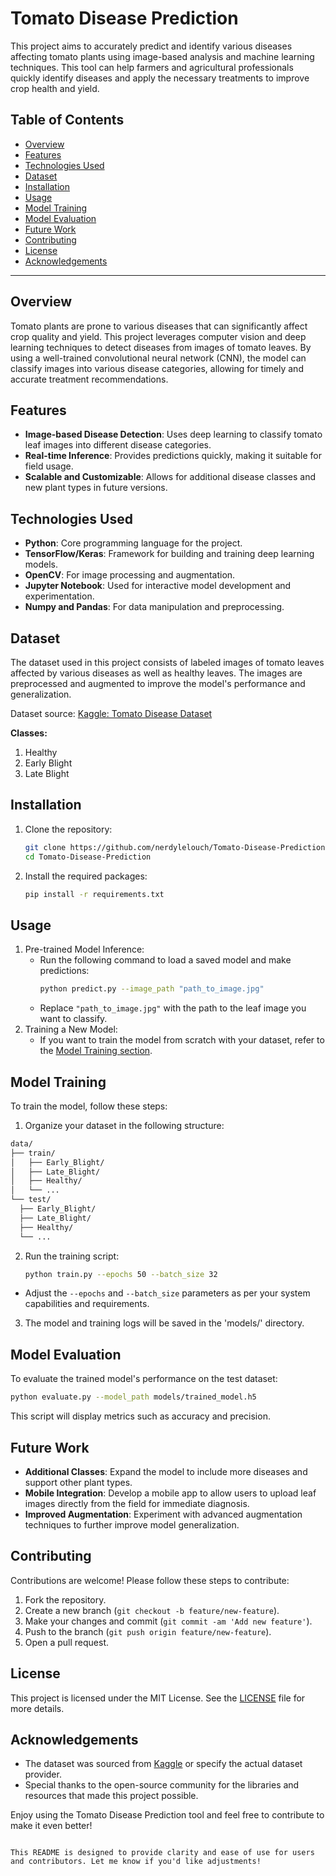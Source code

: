 # Tomato Disease Prediction

This project aims to accurately predict and identify various diseases affecting tomato plants using image-based analysis and machine learning techniques. This tool can help farmers and agricultural professionals quickly identify diseases and apply the necessary treatments to improve crop health and yield.

## Table of Contents
- [Overview](#overview)
- [Features](#features)
- [Technologies Used](#technologies-used)
- [Dataset](#dataset)
- [Installation](#installation)
- [Usage](#usage)
- [Model Training](#model-training)
- [Model Evaluation](#model-evaluation)
- [Future Work](#future-work)
- [Contributing](#contributing)
- [License](#license)
- [Acknowledgements](#acknowledgements)

---

## Overview
Tomato plants are prone to various diseases that can significantly affect crop quality and yield. This project leverages computer vision and deep learning techniques to detect diseases from images of tomato leaves. By using a well-trained convolutional neural network (CNN), the model can classify images into various disease categories, allowing for timely and accurate treatment recommendations.

## Features
- **Image-based Disease Detection**: Uses deep learning to classify tomato leaf images into different disease categories.
- **Real-time Inference**: Provides predictions quickly, making it suitable for field usage.
- **Scalable and Customizable**: Allows for additional disease classes and new plant types in future versions.

## Technologies Used
- **Python**: Core programming language for the project.
- **TensorFlow/Keras**: Framework for building and training deep learning models.
- **OpenCV**: For image processing and augmentation.
- **Jupyter Notebook**: Used for interactive model development and experimentation.
- **Numpy and Pandas**: For data manipulation and preprocessing.

## Dataset
The dataset used in this project consists of labeled images of tomato leaves affected by various diseases as well as healthy leaves. The images are preprocessed and augmented to improve the model's performance and generalization.

Dataset source: [Kaggle: Tomato Disease Dataset](https://www.kaggle.com/datasets/arjuntejaswi/plant-village) 

**Classes:**
1. Healthy
2. Early Blight
3. Late Blight

## Installation
1. Clone the repository:
   ```bash
   git clone https://github.com/nerdylelouch/Tomato-Disease-Prediction.git
   cd Tomato-Disease-Prediction
2. Install the required packages:
   ```bash
   pip install -r requirements.txt

## Usage
1. Pre-trained Model Inference:
   - Run the following command to load a saved model and make predictions:
     ```bash
     python predict.py --image_path "path_to_image.jpg"
   - Replace `"path_to_image.jpg"` with the path to the leaf image you want to classify.
1. Training a New Model:
   - If you want to train the model from scratch with your dataset, refer to the [Model Training section](#model-training).

## Model Training
To train the model, follow these steps:
1. Organize your dataset in the following structure:
  ```bash
data/
├── train/
│   ├── Early_Blight/
│   ├── Late_Blight/
│   ├── Healthy/
│   └── ...
└── test/
    ├── Early_Blight/
    ├── Late_Blight/
    ├── Healthy/
    └── ...
```
2. Run the training script:
   ```bash
   python train.py --epochs 50 --batch_size 32
- Adjust the `--epochs` and `--batch_size` parameters as per your system capabilities and requirements.
3. The model and training logs will be saved in the 'models/' directory.
## Model Evaluation
To evaluate the trained model's performance on the test dataset:
```bash
python evaluate.py --model_path models/trained_model.h5
```
This script will display metrics such as accuracy and precision.

## Future Work
- **Additional Classes**: Expand the model to include more diseases and support other plant types.
- **Mobile Integration**: Develop a mobile app to allow users to upload leaf images directly from the field for immediate diagnosis.
- **Improved Augmentation**: Experiment with advanced augmentation techniques to further improve model generalization.

## Contributing
Contributions are welcome! Please follow these steps to contribute:
1. Fork the repository.
2. Create a new branch (`git checkout -b feature/new-feature`).
3. Make your changes and commit (`git commit -am 'Add new feature'`).
4. Push to the branch (`git push origin feature/new-feature`).
5. Open a pull request.

## License
This project is licensed under the MIT License. See the [LICENSE](./LICENSE) file for more details.

## Acknowledgements
- The dataset was sourced from [Kaggle](https://www.kaggle.com/datasets/arjuntejaswi/plant-village) or specify the actual dataset provider.
- Special thanks to the open-source community for the libraries and resources that made this project possible.

Enjoy using the Tomato Disease Prediction tool and feel free to contribute to make it even better!
```vbnet

This README is designed to provide clarity and ease of use for users and contributors. Let me know if you'd like adjustments!
```
